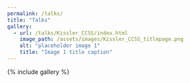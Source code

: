 ```yaml
---
permalink: /talks/
title: "Talks"
gallery:
  - url: /talks/Kissler_CCSS/index.html
    image_path: /assets/images/Kissler_CCSS_titlepage.png
    alt: "placeholder image 1"
    title: "Image 1 title caption"
---
```


{% include gallery %}
